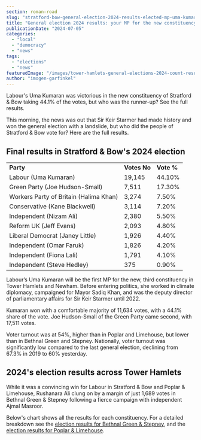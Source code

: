 ```yaml
---
section: roman-road
slug: "stratford-bow-general-election-2024-results-elected-mp-uma-kumaran"
title: "General election 2024 results: your MP for the new constituency of Stratford &amp; Bow"
publicationDate: "2024-07-05"
categories: 
  - "local"
  - "democracy"
  - "news"
tags: 
  - "elections"
  - "news"
featuredImage: "/images/tower-hamlets-general-elections-2024-count-results-2.jpg"
author: "imogen-garfinkel"
---
```


Labour's Uma Kumaran was victorious in the new constituency of Stratford & Bow taking 44.1% of the votes, but who was the runner-up? See the full results.

This morning, the news was out that Sir Keir Starmer had made history and won the general election with a landslide, but who did the people of Stratford & Bow vote for? Here are the full results.

## Final results in Stratford & Bow's 2024 election

<table><tbody><tr><td class="has-text-align-left" data-align="left"><strong>Party</strong></td><td class="has-text-align-left" data-align="left"><strong>Votes No</strong></td><td><strong>Vote %</strong></td></tr><tr><td class="has-text-align-left" data-align="left">Labour (Uma Kumaran)</td><td class="has-text-align-left" data-align="left">19,145</td><td>44.10%</td></tr><tr><td class="has-text-align-left" data-align="left">Green Party (Joe Hudson-Small)</td><td class="has-text-align-left" data-align="left">7,511</td><td>17.30%</td></tr><tr><td class="has-text-align-left" data-align="left">Workers Party of Britain (Halima Khan)</td><td class="has-text-align-left" data-align="left">3,274</td><td>7.50%</td></tr><tr><td class="has-text-align-left" data-align="left">Conservative (Kane Blackwell)</td><td class="has-text-align-left" data-align="left">3,114</td><td>7.20%</td></tr><tr><td class="has-text-align-left" data-align="left">Independent (Nizam Ali)</td><td class="has-text-align-left" data-align="left">2,380</td><td>5.50%</td></tr><tr><td class="has-text-align-left" data-align="left">Reform UK (Jeff Evans)</td><td class="has-text-align-left" data-align="left">2,093</td><td>4.80%</td></tr><tr><td class="has-text-align-left" data-align="left">Liberal Democrat (Janey Little)</td><td class="has-text-align-left" data-align="left">1,926</td><td>4.40%</td></tr><tr><td class="has-text-align-left" data-align="left">Independent (Omar Faruk)</td><td class="has-text-align-left" data-align="left">1,826</td><td>4.20%</td></tr><tr><td class="has-text-align-left" data-align="left">Independent (Fiona Lali)</td><td class="has-text-align-left" data-align="left">1,791</td><td>4.10%</td></tr><tr><td class="has-text-align-left" data-align="left">Independent (Steve Hedley)</td><td class="has-text-align-left" data-align="left">375</td><td>0.90%</td></tr></tbody></table>

Labour’s Uma Kumaran will be the first MP for the new, third constituency in Tower Hamlets and Newham. Before entering politics, she worked in climate diplomacy, campaigned for Mayor Sadiq Khan, and was the deputy director of parliamentary affairs for Sir Keir Starmer until 2022. 

Kumaran won with a comfortable majority of 11,634 votes, with a 44.1% share of the vote. Joe Hudson-Small of the Green Party came second, with 17,511 votes.

Voter turnout was at 54%, higher than in Poplar and Limehouse, but lower than in Bethnal Green and Stepney. Nationally, voter turnout was significantly low compared to the last general election, declining from 67.3% in 2019 to 60% yesterday.

## 2024's election results across Tower Hamlets

While it was a convincing win for Labour in Stratford & Bow and Poplar & Limehouse, Rushanara Ali clung on by a margin of just 1,689 votes in Bethnal Green & Stepney following a fierce campaign with independent Ajmal Masroor.

Below's chart shows all the results for each constituency. For a detailed breakdown see the [election results for Bethnal Green & Stepney](https://bethnalgreenlondon.co.uk/bethnal-green-stepney-general-election-2024-results-elected-mp-rushanara-ali/), and the [election results for Poplar & Limehouse](https://poplarlondon.co.uk/poplar-limehouse-general-election-2024-results-elected-mp-apsana-begum/).

<script src="https://public.flourish.studio/resources/embed.js"></script>


